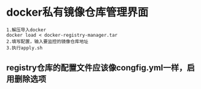 # docker私有镜像仓库管理界面
```
1.解压导入docker
docker load < docker-registry-manager.tar
2.填写配置，输入要监控的镜像仓库地址
3.执行apply.sh
```
## registry仓库的配置文件应该像congfig.yml一样，启用删除选项
